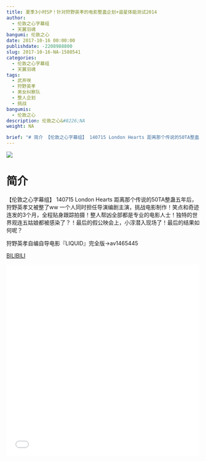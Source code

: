 ```yaml
---
title: 夏季3小时SP！针对狩野英孝的电影整蛊企划+谐星体能测试2014
author: 
  - 伦敦之心字幕组
  - 天翼羽魂
bangumi: 伦敦之心
date: 2017-10-16 00:00:00
publishdate: -2208988800
slug: 2017-10-16-NA-1580541
categories: 
  - 伦敦之心字幕组
  - 天翼羽魂
tags: 
  - 武井咲
  - 狩野英孝
  - 男女纠察队
  - 整人企划
  - 挑战
bangumis: 
  - 伦敦之心
description: 伦敦之心&#8226;NA
weight: NA

brief: "# 简介 【伦敦之心字幕组】 140715 London Hearts 距离那个传说的50TA整蛊五年后，狩野英孝又被整了ww 一个人同时担任导演编剧主演，挑战电影制作！笑点和奇迹连发的3个月，全程贴身跟踪拍摄！整人帮凶全部都是专业的电影人士！独特的世界观连五姑娘都被感染了？！最后的假公映会上，小淳潜入现场了！最后的结果如何呢？ 狩野英孝自编自导电影『LIQUID』完全版→av1465445"
---
```


![](https://i.imgur.com/RCi2r5T.jpg)

# 简介  
【伦敦之心字幕组】 140715 London Hearts 距离那个传说的50TA整蛊五年后，狩野英孝又被整了ww 一个人同时担任导演编剧主演，挑战电影制作！笑点和奇迹连发的3个月，全程贴身跟踪拍摄！整人帮凶全部都是专业的电影人士！独特的世界观连五姑娘都被感染了？！最后的假公映会上，小淳潜入现场了！最后的结果如何呢？


狩野英孝自编自导电影『LIQUID』完全版→av1465445

  [BILIBILI](https://www.bilibili.com/video/av1580541/)


<div class="vcontainer">  <iframe class='video' src="//www.bilibili.com/blackboard/player.html?aid=1580541" width="100%" height="500" frameborder="0" allowfullscreen="allowfullscreen"></iframe></div>
